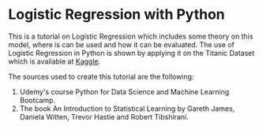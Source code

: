 # Logistic Regression with Python

This is a tutorial on Logistic Regression which includes some theory on this model, where is can be used and how it can be evaluated. The use of Logistic Regression in Python is shown by applying it on the Titanic Dataset which is available at [Kaggle](https://www.kaggle.com/c/titanic).

The sources used to create this tutorial are the following:

  1.  Udemy's course Python for Data Science and Machine Learning Bootcamp.
  2.  The book An Introduction to Statistical Learning by Gareth James, Daniela Witten, Trevor Hastie and Robert Tibshirani.
